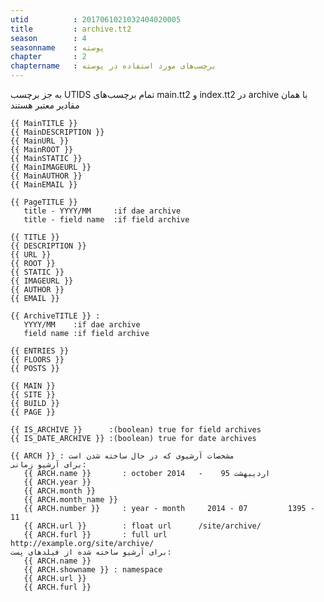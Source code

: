 ```yaml
---
utid          : 2017061021032404020005
title         : archive.tt2
season        : 4
seasonname    : پوسته
chapter       : 2
chaptername   : برچسب‌های مورد استفاده در پوسته
---
```



<p>به جز برچسب UTIDS تمام برچسب‌های main.tt2 و index.tt2 در archive با همان مقادیر معتبر هستند</p>

<pre><code>{{ MainTITLE }}
{{ MainDESCRIPTION }}
{{ MainURL }}
{{ MainROOT }}
{{ MainSTATIC }}
{{ MainIMAGEURL }}
{{ MainAUTHOR }}
{{ MainEMAIL }}

{{ PageTITLE }}
   title - YYYY/MM     :if dae archive
   title - field name  :if field archive

{{ TITLE }}
{{ DESCRIPTION }}
{{ URL }}
{{ ROOT }}
{{ STATIC }}
{{ IMAGEURL }}
{{ AUTHOR }}
{{ EMAIL }}

{{ ArchiveTITLE }} :
   YYYY/MM    :if dae archive
   field name :if field archive

{{ ENTRIES }}
{{ FLOORS }}
{{ POSTS }}

{{ MAIN }}
{{ SITE }}
{{ BUILD }}
{{ PAGE }}

{{ IS_ARCHIVE }}      :(boolean) true for field archives
{{ IS_DATE_ARCHIVE }} :(boolean) true for date archives

{{ ARCH }} : مشخصات آرشیوی که در حال ساخته شدن است
برای آرشیو زمانی:
   {{ ARCH.name }}       : october 2014   -    اردیبهشت 95
   {{ ARCH.year }}
   {{ ARCH.month }}
   {{ ARCH.month_name }}
   {{ ARCH.number }}     : year - month     2014 - 07         1395 - 11
   {{ ARCH.url }}        : float url      /site/archive/
   {{ ARCH.furl }}       : full url        http://example.org/site/archive/
برای آرشیو ساخته شده از فیلدهای پست:
   {{ ARCH.name }}
   {{ ARCH.showname }} : namespace
   {{ ARCH.url }}
   {{ ARCH.furl }}
</code></pre>


